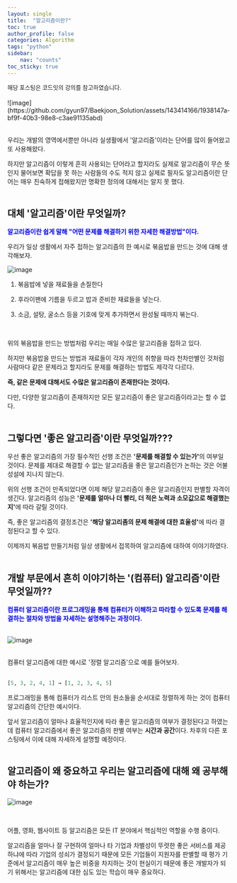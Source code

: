 ```yaml
---
layout: single
title:  "알고리즘이란?"
toc: true
author_profile: false
categories: Algorithm
tags: "python"
sidebar:
    nav: "counts"
toc_sticky: true    
---
```


<head>
  <style>
    table.dataframe {
      white-space: normal;
      width: 100%;
      height: 240px;
      display: block;
      overflow: auto;
      font-family: Arial, sans-serif;
      font-size: 0.9rem;
      line-height: 20px;
      text-align: center;
      border: 0px !important;
    }

    table.dataframe th {
      text-align: center;
      font-weight: bold;
      padding: 8px;
    }

    table.dataframe td {
      text-align: center;
      padding: 8px;
    }

    table.dataframe tr:hover {
      background: #b8d1f3; 
    }

    .output_prompt {
      overflow: auto;
      font-size: 0.9rem;
      line-height: 1.45;
      border-radius: 0.3rem;
      -webkit-overflow-scrolling: touch;
      padding: 0.8rem;
      margin-top: 0;
      margin-bottom: 15px;
      font: 1rem Consolas, "Liberation Mono", Menlo, Courier, monospace;
      color: $code-text-color;
      border: solid 1px $border-color;
      border-radius: 0.3rem;
      word-break: normal;
      white-space: pre;
    }

  .dataframe tbody tr th:only-of-type {
      vertical-align: middle;
  }

  .dataframe tbody tr th {
      vertical-align: top;
  }

  .dataframe thead th {
      text-align: center !important;
      padding: 8px;
  }

  .page__content p {
      margin: 0 0 0px !important;
  }

  .page__content p > strong {
    font-size: 0.8rem !important;
  }

  </style>
</head>


<span style="font-size:13px;">
해당 포스팅은 코드잇의 강의를 참고하였습니다.
</span>
<br>
<br>
![image](https://github.com/gyun97/Baekjoon_Solution/assets/143414166/1938147a-bf9f-40b3-98e8-c3ae91135abd)
<br>
<br>

우리는 개발의 영역에서뿐만 아니라 실생활에서 '알고리즘'이라는 단어를 많이 들어왔고 또 사용해왔다.

하지만 알고리즘이 이렇게 흔히 사용되는 단어라고 할지라도 실제로 알고리즘이 무슨 뜻인지 물어보면 확답을 못 하는 사람들의 수도 적지 않고 실제로 필자도 알고리즘이란 단어는 매우 친숙하게 접해왔지만 명확한 정의에 대해서는 알지 못 했다.
<br>
<br>
## **대체 '알고리즘'이란 무엇일까?**

<span style="color:blue; font-weight:bold;">
알고리즘이란 쉽게 말해 "어떤 문제를 해결하기 위한 자세한 해결방법"이다.
</span>




우리가 일상 생활에서 자주 접하는 알고리즘의 한 예시로 볶음밥을 만드는 것에 대해 생각해보자.   







![image](https://github.com/gyun97/Baekjoon_Solution/assets/143414166/575db111-e6f8-4cb9-ba8f-4f0d6b9ef1cc)







1) 볶음밥에 넣을 재료들을 손질한다   

2) 후라이팬에 기름을 두르고 밥과 준비한 재료들을 넣는다.  

3) 소금, 설탕, 굴소스 등을 기호에 맞게 추가하면서 완성될 때까지 볶는다.  

  <br>


  
위의 볶음밥을 만드는 방법처럼 우리는 매일 수많은 알고리즘을 접하고 있다.

하지만 볶음밥을 만드는 방법과 재료들이 각자 개인의 취향을 따라 천차만별인 것처럼 사람마다 같은 문제라고 할지라도 문제를 해결하는 방법도 제각각 다르다.


<span style="font-weight:bold;">
즉, 같은 문제에 대해서도 수많은 알고리즘이 존재한다는 것이다.
</span>

다만, 다양한 알고리즘이 존재하지만 모든 알고리즘이 좋은 알고리즘이라고는 할 수 없다.
<br>
<br>
## **그렇다면 '좋은 알고리즘'이란 무엇일까???**



우선 좋은 알고리즘의 가장 필수적인 선행 조건은 <span style="font-weight:bold;">'문제를 해결할 수 있는가'</span>의 여부일 것이다. 문제를 제대로 해결할 수 없는 알고리즘을 좋은 알고리즘인가 논하는 것은 어불성설에 지나지 않는다.



위의 선행 조건이 만족되었다면 이제 해당 알고리즘이 좋은 알고리즘인지 판별할 자격이 생긴다. 알고리즘의 성능은 <span style="font-weight:bold;">'문제를 얼마나 더 빨리, 더 적은 노력과 소모값으로 해결했는지'</span>에 따라 갈릴 것이다.



즉, 좋은 알고리즘의 결정조건은 <span style="font-weight:bold;">'해당 알고리좀의 문제 해결에 대한 효율성'</span>에 따라 결정된다고 할 수 있다.


  

이제까지 볶음밥 만들기처럼 일상 생활에서 접목하여 알고리즘에 대하여 이야기하였다.
<br>
<br>
## **개발 부문에서 흔히 이야기하는 '(컴퓨터) 알고리즘'이란 무엇일까??**
<span style="color:blue; font-weight:bold;">
컴퓨터 알고리즘이란 프로그래밍을 통해 컴퓨터가 이해하고 따라할 수 있도록 문제를 해결하는 절차와 방법을 자세하는 설명해주는 과정이다.</span>
<br>
<br>

![image](https://github.com/gyun97/Baekjoon_Solution/assets/143414166/38f31e95-9f89-4ce3-9f50-cb32b8b5ddc5)
<br>


<br>
컴퓨터 알고리즘에 대한 예시로 '정렬 알고리즘'으로 예를 들어보자.<br>


<br>

```python
[5, 3, 2, 4, 1] → [1, 2, 3, 4, 5]
```

프로그래밍을 통해 컴퓨터가 리스트 안의 원소들을 순서대로 정렬하게 하는 것이 컴퓨터 알고리즘의 간단한 예시이다.  



앞서 알고리즘이 얼마나 효율적인지에 따라 좋은 알고리즘의 여부가 결정된다고 하였는데 컴퓨터 알고리즘에서 좋은 알고리즘의 판별 여부는 <span style="font-weight:bold;">시간과 공간</span>이다. 차후의 다른 포스팅에서 이에 대해 자세하게 설명할 예정이다.
<br>
<br>
## **알고리즘이 왜 중요하고 우리는 알고리즘에 대해 왜 공부해야 하는가?**
![image](https://github.com/gyun97/Baekjoon_Solution/assets/143414166/c4098520-5c22-47c6-91a8-f7a7815c40f5)


<br>

어플, 영화, 웹사이트 등 알고리즘은 모든 IT 분야에서 핵심적인 역할을 수행 중이다.

알고리즘을 얼마나 잘 구현하여 얼마나 타 기업과 차별성이 뚜렷한 좋은 서비스를 제공하냐에 따라 기업의 성쇠가 결정되기 때문에 모든 기업들이 지원자를 판별할 때 평가 기준에서 알고리즘이 매우 높은 비중을 차지하는 것이 현실이기 때문에 좋은 개발자가 되기 위해서는 알고리즘에 대한 심도 있는 학습이 매우 중요하다.




